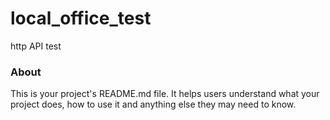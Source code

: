local_office_test
=================

http API test

### About

This is your project's README.md file. It helps users understand what your
project does, how to use it and anything else they may need to know.